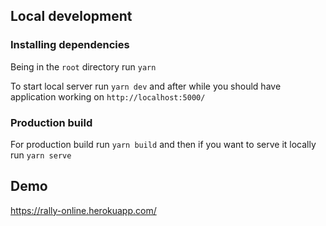 ## Local development

### Installing dependencies

Being in the `root` directory run
`yarn`

To start local server run
`yarn dev`
and after while you should have application working on
`http://localhost:5000/`

### Production build

For production build run
`yarn build`
and then if you want to serve it locally run
`yarn serve`

## Demo

https://rally-online.herokuapp.com/
